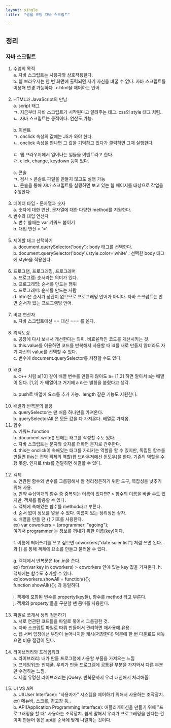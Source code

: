 ```yaml
---
layout: single
title:  "생활 코딩 자바 스크립트"

---
```


<h2>정리</h2>

<h3>자바 스크립트</h3>

<ol>
    <li>수업의 목적</li>
    a. 자바 스크립트는 사용자와 상호작용한다. <br>
    b. 웹 브라우저는 한 번 화면에 출력되면 자기 자신을 바꿀 수 없다. 자바 스크립트를 이용해 변경 가능하다. > html을 제어하는 언어. <br><br>
    <li>HTML과 JavaScript의 만남</li>
    a. script 태그 <br>
    ㄱ. 지금부터 자바 스크립트가 시작된다고 알려주는 태그. css의 style 태그 처럼..<br>
    ㄴ. 자바 스크립트는 동적이다. 연산도 가능. <br><br>
    b. 이벤트 <br>
	ㄱ. onclick 속성의 값에는 JS가 와야 한다. <br>
	ㄴ. onclick 속성을 만나면 그 값을 기억하고 있다가 클릭하면 그때 실행한다. <br><br>
    ㄷ. 웹 브라우저에서 일어나는 일들을 이벤트라고 한다. <br>
    ㄹ. click, change, keydown 등이 있다. <br><br>
    c. 콘솔 <br>
	ㄱ. 검사 > 콘솔로 파일을 만들지 않고도 실행 가능 <br>
    ㄴ. 콘솔을 통해 자바 스크립트를 실행하면 보고 있는 웹 페이지를 대상으로 작업을 수행한다. <br><br>
    <li>데이터 타입 - 문자열과 숫자 </li>
	a. 숫자에 대한 연산, 문자열에 대한 다양한 method를 지원한다.
    <li>변수와 대입 연산자</li>
a. 변수 쓸때는 var 키워드 붙이기 <br>
b. 대입 연산 > '=' <br><br>
    <li>제어할 태그 선택하기</li>
a. document.querySelector('body'): body 태그를 선택한다.<br>
b. document.querySelector('body').style.color='white'
: 선택한 body 태그에 style을 적용한다. <br><br>
    <li>프로그램, 프로그래밍, 프로그래머</li>
a. 프로그램: 순서라는 의미가 있다. <br>
b. 프로그래밍: 순서를 만드는 행위 <br>
c. 프로그래머: 순서를 만드는 사람 <br>
d. html은 순서가 상관이 없으므로 프로그래밍 언어가 아니다. 자바 스크립트는 반면 순서가 있는 프로그램밍 언어.  <br><br>
    <li>비교 연산자</li>
    a. 자바 스크립트에선 == 대신 === 를 쓴다. <br><br><li>리팩토링</li>
a. 공장에 다시 보내서 개선한다는 의미. 비효율적인 코드를 개선시키는 것. <br>
b. this.value를 이용하면 코드를 반복해서 사용할 때 id를 새로 만들지 않더라도 자기 자신의 value를 선택할 수 있다. <br>
c. 변수에 document.querySelector를 저장할 수도 있다. <br><br>
<li>배열</li>
a. c++ 처럼 a[10] 같이 배열 변수를 만들지 않아도 a= [1,2] 하면 알아서 a는 배열이 된다. [1,2] 가 배열이고 거기에 a 라는 별칭을 붙혔다고 생각. <br><br>
b. push로 배열에 요소를 추가 가능. .length 같은 기능도 지원한다.
<br><br>
<li>배열과 반복문의 활용</li>
a. querySelector는 맨 처음 하나만을 가져온다. <br>
b. querySelectorAll 은 모든 값을 다 가져온다. 배열로 가져옴. <br<br>
<li>함수</li>
a. 키워드:function <br>
b. document.write() 안에는 태그를 작성할 수도 있다. <br>
c. 자바 스크립트는 문자와 숫자를 더하면 문자로 간주한다. <br>
d. this는 onclick이 속해있는 태그를 가리키는 역할을 할 수 있지만, 독립된 함수를 만들면 this는 전역 객체의 역할(웹 브라우저에선 윈도우)을 한다. 기존의 역할을 수행 못함. 인자로 this를 전달하면 해결할 수 있다.<br><br>
<li>객체</li>
    a. 연관된 함수와 변수를 그룹핑해서 잘 정리정돈하기 위한 도구, 복잡성을 낮추기 위해 사용. <br>
    b. 만약 수십억개의 함수 중 중복되는 이름이 있다면? > 함수의 이름을 바꿀 수도 있지만, 객체를 활용할 수 있다. <br>
    c. 객체에 속해있는 함수를 method라고 부른다. <br>
    d. 순서 없이 정보를 넣을 수 있다. 이름이 있는 정리정돈 상자. <br>
    e. 배열을 만들 땐 {} 기호를 사용한다.<br>
    ex) var coworkers = {programmer: "egoing"}; <br>
    여기서 programmer 는 정보를 꺼내기 위한 이름(key)이다. <br><br>
    f. 이름에 띄어쓰기를 쓰고 싶으면 coworkers["date scientist"] 처럼 쓰면 된다. . 과 [] 를 통해 객체에 요소를 만들고 불러올 수 있다.<br><br>
	g. 객체에서 반복문은 for..in을 쓴다. <br>
    ex) for(var key in coworkers) > coworkers 안에 있는 key 값을 가져온다. <br.<br>
	h. 객체에는 함수도 추가할 수 있다. <br>
    ex)coworkers.showAll = function(){}; <br>
    function showAll(){}; 과 동일하다. <br><br>
    i. 객체에 포함된 변수를 property(key들), 함수를 method 라고 부른다. <br>
    j. 객체의 property 들을 구분할 땐 콤마를 사용한다. <br><br>
    <li>파일로 쪼개서 정리 정돈하기</li>
    a. 서로 연관된 코드들을 파일로 묶어서 그룹핑한 것. <br>
b. 자바 스크립트 파일로 따뤄 만들어서 관리하면 재사용에 유용. <br>
c. 웹 서버 입장에선 부담이 늘어나지만 캐시(저장한다) 덕분에 한 번 다운로드 해놓으면 비용 절감이 된다. <br><br>
    <li>라이브러리와 프레임워크</li>
a. 라이브러리: 내가 만들 프로그램에 사용할 부품을 가져오는 느낌<br>
b. 프레임워크: 반제품. 우리가 만들 프로그램에 공통된 부분을 가져와서 다른 부분만 수정하는 느낌. <br>
c. 제일 유명한 라이브러리는 jQuery. 반복문까지 우리 대신해서 처리해줌.<br><br>
<li>UI VS API</li>
    a. UI(User Interface): "사용자가" 시스템을 제어하기 위해서 사용하는 조작장치. ex) 메뉴바, 스크롤, 경고창 등..<br>
    b. API(Application Programming Interface): 애플리케이션을 만들기 위해 "프로그래밍을 할 때" 사용하는 조작장치. 쉽게 말해서 우리가 프로그래밍을 한다는 건 이미 만들어 놓은 api를 순서에 맞게 나열하는 것이다.
</ol>







